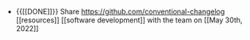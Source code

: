 - {{[[DONE]]}}  Share https://github.com/conventional-changelog [[resources]] [[software development]] with the team on [[May 30th, 2022]]
